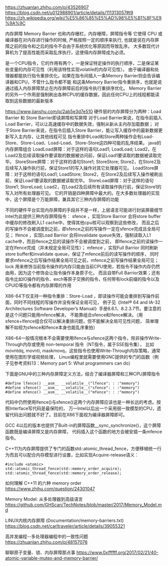 https://zhuanlan.zhihu.com/p/43526907
https://blog.csdn.net/u012988901/article/details/111313057#t9
https://zh.wikipedia.org/wiki/%E5%86%85%E5%AD%98%E5%B1%8F%E9%9A%9C

内存屏障 Memory Barrier  也称内存栅栏，内存栅障，屏障指令等
它使得 CPU 或编译器在对内存进行操作的时候, 严格按照一定的顺序来执行, 也就是说在内存屏障之前的指令和之后的指令不会由于系统优化等原因而导致乱序。
大多数现代计算机为了提高性能而采取乱序执行，这使得内存屏障成为必须。

是一个CPU指令，它的作用有两个，一是保证特定操作的执行顺序，二是保证某些变量的内存可见性（利用该特性实现volatile的内存可见性）。
由于编译器和处理器都能执行指令重排优化。如果在指令间插入一条Memory Barrier则会告诉编译器和CPU，不管什么指令都不能
和这条Memory Barrier指令重排序，也就是说通过插入内存屏障禁止在内存屏障前后的指令执行重排序优化。
Memory Barrier的另外一个作用是强制刷出各种CPU的缓存数据，因此任何CPU上的线程都能读取到这些数据的最新版本

https://www.jianshu.com/p/2ab5e3d7e510
硬件层的内存屏障分为两种：Load Barrier 和 Store Barrier即读屏障和写屏障
对于Load Barrier来说，在指令前插入Load Barrier，可以让高速缓存中的数据失效，强制从新从主内存加载数据；
对于Store Barrier来说，在指令后插入Store Barrier，能让写入缓存中的最新数据更新写入主内存，让其他线程可见
指令重排中Load和Store两种操作会有Load-Store、Store-Load、Load-Load、Store-Store这四种可能的乱序结果。
java的内存屏障组合
LoadLoad屏障：对于这样的语句Load1; LoadLoad; Load2，在Load2及后续读取操作要读取的数据被访问前，保证Load1要读取的数据被读取完毕。
StoreStore屏障：对于这样的语句Store1; StoreStore; Store2，在Store2及后续写入操作执行前，保证Store1的写入操作对其它处理器可见。
LoadStore屏障：对于这样的语句Load1; LoadStore; Store2，在Store2及后续写入操作被刷出前，保证Load1要读取的数据被读取完毕。
StoreLoad屏障：对于这样的语句Store1; StoreLoad; Load2，在Load2及后续所有读取操作执行前，保证Store1的写入对所有处理器可见。
   它的开销是四种屏障中最大的。在大多数处理器的实现中，这个屏障是个万能屏障，兼具其它三种内存屏障的功能


不同的硬件平台实现内存屏障的手段并不是一样，上层语言可能进行封装屏蔽细节
Intel为此提供三种内存屏障指令：
sfence ，实现Store Barrior 会将store buffer中缓存的修改刷入L1 cache中，使得其他cpu核可以观察到这些修改，
   而且之后的写操作不会被调度到之前，即sfence之前的写操作一定在sfence完成且全局可见；
lfence ，实现Load Barrior 会将invalidate queue失效，强制读取入L1 cache中，而且lfence之后的读操作不会被调度到之前，
   即lfence之前的读操作一定在lfence完成（并未规定全局可见性）；
mfence ，实现Full Barrior 同时刷新store buffer和invalidate queue，保证了mfence前后的读写操作的顺序，
  同时要求mfence之后写操作结果全局可见之前，mfence之前写操作结果全局可见；
lock 用来修饰当前指令操作的内存只能由当前CPU使用，若指令不操作内存仍然由用，因为这个修饰会让指令操作本身原子化，
   而且自带Full Barrior效果；还有指令比如IO操作的指令、exch等原子交换的指令，任何带有lock前缀的指令以及CPUID等指令都有内存屏障的作用


X86-64下仅支持一种指令重排：Store-Load ，即读操作可能会重排到写操作前面，同时不同线程的写操作并没有保证全局可见，
例子见《Intel® 64 and IA-32 Architectures Software Developer’s Manual》手册8.6.1、8.2.3.7节。要注意的是这个问题只能用mfence解决，
不能靠组合sfence和lfence解决。（用sfence+lfence组合仅可以解决重排问题，但不能解决全局可见性问题，
简单理解不如视为sfence和lfence本身也能乱序重拍）

X86-64一般情况根本不会需要使用lfence与sfence这两个指令，除非操作Write-Through内存或使用 non-temporal 指令（NT指令，属于SSE指令集），
比如movntdq, movnti, maskmovq，这些指令也使用Write-Through内存策略，通常使用在图形学或视频处理，
Linux编程里就需要使用GNC提供的专门的函数（例子见参考资料13：Memory part 5: What programmers can do）

下面是GNU中的三种内存屏障定义方法，结合了编译器屏障和三种CPU屏障指令
```
#define lfence() __asm__ __volatile__("lfence": : :"memory")
#define sfence() __asm__ __volatile__("sfence": : :"memory")
#define mfence() __asm__ __volatile__("mfence": : :"memory")
```

代码中仍然使用lfence()与sfence()这两个内存屏障应该也是一种长远的考虑。按照Interface写代码是最保险的，
  万一Intel以后出一个采用弱一致模型的CPU，遗留代码出问题就不好了。目前在X86下面视为编译器屏障即可。

GCC 4以后的版本也提供了Built-in的屏障函数__sync_synchronize()，这个屏障函数既是编译屏障又是内存屏障，
  代码插入这个函数的地方会被安插一条mfence指令。

C++11为内存屏障提供了专门的函数std::atomic_thread_fence，方便移植统一行为而且可以配合内存模型进行设置，比如实现Acquire-release语义：
```
#include <atomic>
std::atomic_thread_fence(std::memory_order_acquire);
std::atomic_thread_fence(std::memory_order_release);
```



如何理解 C++11 的六种 memory order
https://www.zhihu.com/question/24301047

Memory Model: 从多处理器到高级语言
https://github.com/GHScan/TechNotes/blob/master/2017/Memory_Model.md

LINUX内核内存屏障 (Documentation/memory-barriers.txt)
https://blog.csdn.net/carltraveler/article/details/39055321

高并发编程--多处理器编程中的一致性问题
https://zhuanlan.zhihu.com/p/48157076

聊聊原子变量、锁、内存屏障那点事
https://www.0xffffff.org/2017/02/21/40-atomic-variable-mutex-and-memory-barrier/